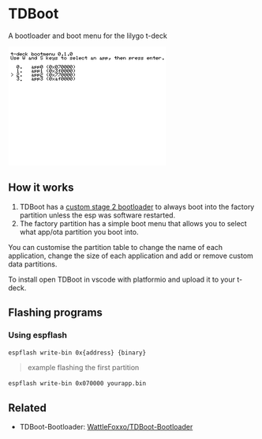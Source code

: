 # TDBoot
 A bootloader and boot menu for the lilygo t-deck

![A screenshot of the tdboot menu with the third entry (app2) selected.](https://github.com/WattleFoxxo/TDBoot/blob/main/docs/img/screenshot.png?raw=true)

## How it works

1. TDBoot has a [custom stage 2 bootloader](https://github.com/WattleFoxxo/TDBoot-Bootloader) to always boot into the factory partition unless the esp was software restarted.
2. The factory partition has a simple boot menu that allows you to select what app/ota partition you boot into.

You can customise the partition table to change the name of each application, change the size of each application and add or remove custom data partitions.

To install open TDBoot in vscode with platformio and upload it to your t-deck.

## Flashing programs
### Using espflash

`espflash write-bin 0x{address} {binary}`

> example flashing the first partition

`espflash write-bin 0x070000 yourapp.bin`

## Related
- TDBoot-Bootloader: [WattleFoxxo/TDBoot-Bootloader](https://github.com/WattleFoxxo/TDBoot-Bootloader)
